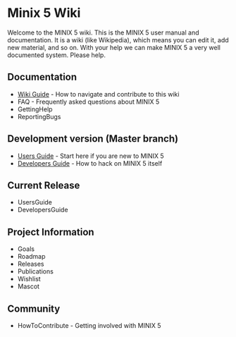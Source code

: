 Minix 5 Wiki
============

Welcome to the MINIX 5 wiki. This is the MINIX 5 user manual and documentation.
It is a wiki (like Wikipedia), which means you can edit it, add new material, and so on.
With your help we can make MINIX 5 a very well documented system. Please help.


Documentation
-------------

* [Wiki Guide](WikiGuide.md) - How to navigate and contribute to this wiki
* FAQ - Frequently asked questions about MINIX 5
* GettingHelp
* ReportingBugs


Development version (Master branch)
-----------------------------------

* [Users Guide](UsersGuide.md) - Start here if you are new to MINIX 5
* [Developers Guide](DevelopersGuide.md) - How to hack on MINIX 5 itself


Current Release
---------------

* UsersGuide
* DevelopersGuide


Project Information
-------------------

* Goals
* Roadmap
* Releases
* Publications
* Wishlist
* Mascot


Community
---------

* HowToContribute - Getting involved with MINIX 5
